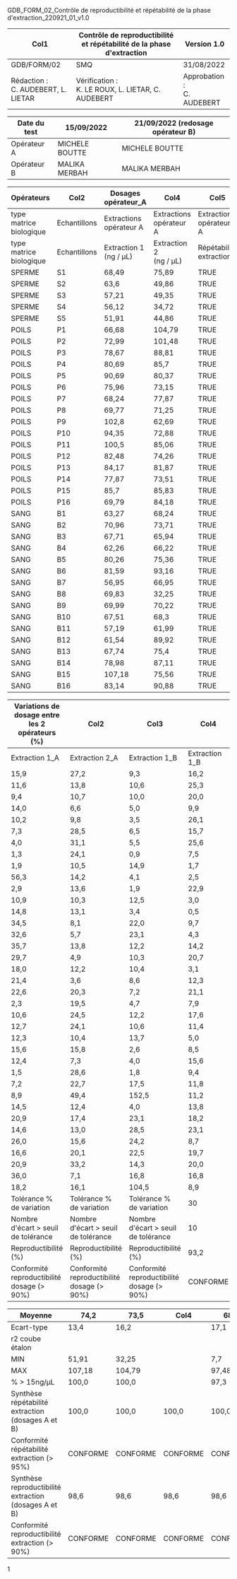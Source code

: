 GDB_FORM_02_Contrôle de reproductibilité et répétabilité de la phase d'extraction_220921_01_v1.0




|Col1|Contrôle de reproductibilité et répétabilité de la phase d'extraction|Version 1.0|
|---|---|---|
|GDB/FORM/02|SMQ|31/08/2022|
|Rédaction :<br>C. AUDEBERT, L. LIETAR|Vérification :<br>K. LE ROUX, L. LIETAR, C. AUDEBERT|Approbation :<br>C. AUDEBERT|


|Date du test|15/09/2022|21/09/2022 (redosage opérateur B)|
|---|---|---|
|Opérateur A|MICHELE BOUTTE|MICHELE BOUTTE|
|Opérateur B|MALIKA MERBAH|MALIKA MERBAH|





















|Opérateurs|Col2|Dosages opérateur_A|Col4|Col5|Col6|Col7|Col8|Col9|Dosages opérateur_B|Col11|Col12|Col13|Col14|Col15|Col16|
|---|---|---|---|---|---|---|---|---|---|---|---|---|---|---|---|
|type matrice biologique|Echantillons|Extractions opérateur A|Extractions opérateur A|Extractions opérateur A|Extractions opérateur B|Extractions opérateur B|Extractions opérateur B|Reproductibilité<br>extraction|Extractions opérateur A|Extractions opérateur A|Extractions opérateur A|Extractions opérateur B|Extractions opérateur B|Extractions opérateur B|Reproductibilité<br>extraction|
|type matrice biologique|Echantillons|Extraction 1<br>(ng / µL)|Extraction 2<br>(ng / µL)|Répétabilité<br>extraction|Extraction 1<br>(ng / µL)|Extraction 2<br>(ng / µL)|Répétabilité<br>extraction|Répétabilité<br>extraction|Extraction 1<br>(ng / µL)|Extraction 2<br>(ng / µL)|Répétabilité<br>extraction|Extraction 1<br>(ng / µL)|Extraction 2<br>(ng / µL)|Répétabilité<br>extraction|Répétabilité<br>extraction|
|SPERME|S1|68,49|75,89|TRUE|51,26|80,41|TRUE|TRUE|58,39|57,73|TRUE|46,72|68,36|TRUE|TRUE|
|SPERME|S2|63,6|49,86|TRUE|58,18|90,45|TRUE|TRUE|56,61|43,43|TRUE|52,32|70,11|TRUE|TRUE|
|SPERME|S3|57,21|49,35|TRUE|59,29|70,23|TRUE|TRUE|52,07|44,33|TRUE|53,65|57,48|TRUE|TRUE|
|SPERME|S4|56,12|34,72|TRUE|64,27|47,27|TRUE|TRUE|48,79|32,49|TRUE|61,15|42,82|TRUE|TRUE|
|SPERME|S5|51,91|44,86|TRUE|45,78|73,1|TRUE|TRUE|46,86|49,47|TRUE|44,19|56,2|TRUE|TRUE|
|POILS|P1|66,68|104,79|TRUE|68,9|76,96|TRUE|TRUE|71,71|78,66|TRUE|64,56|65,77|TRUE|TRUE|
|POILS|P2|72,99|101,48|TRUE|77,5|84,59|TRUE|TRUE|70,15|74,19|TRUE|73,32|65,39|TRUE|TRUE|
|POILS|P3|78,67|88,81|TRUE|71,23|67,75|TRUE|TRUE|79,69|69,71|TRUE|71,88|62,88|TRUE|TRUE|
|POILS|P4|80,69|85,7|TRUE|62,86|80,09|TRUE|TRUE|79,17|77,14|TRUE|73,01|81,47|TRUE|TRUE|
|POILS|P5|90,69|80,37|TRUE|72,93|74,88|TRUE|TRUE|50,85|69,68|TRUE|75,96|73,01|TRUE|TRUE|
|POILS|P6|75,96|73,15|TRUE|80,33|104,17|TRUE|TRUE|73,82|63,85|TRUE|81,91|82,76|TRUE|TRUE|
|POILS|P7|68,24|77,87|TRUE|77,87|73,75|TRUE|TRUE|76,07|70,27|TRUE|88,22|75,98|TRUE|TRUE|
|POILS|P8|69,77|71,25|TRUE|66,11|70,17|TRUE|TRUE|80,93|62,48|TRUE|63,93|69,83|TRUE|TRUE|
|POILS|P9|102,8|62,69|TRUE|91,51|52,96|TRUE|TRUE|72,58|67,98|TRUE|73,41|48,08|TRUE|TRUE|
|POILS|P10|94,35|72,88|TRUE|97,48|79,74|TRUE|TRUE|67,91|68,82|TRUE|77,27|76,4|TRUE|TRUE|
|POILS|P11|100,5|85,06|TRUE|87,61|92,15|TRUE|TRUE|70,07|74,06|TRUE|77,57|79,94|TRUE|TRUE|
|POILS|P12|82,48|74,26|TRUE|92,34|85,27|TRUE|TRUE|61,16|70,68|TRUE|83,3|69,29|TRUE|TRUE|
|POILS|P13|84,17|81,87|TRUE|82,64|71,98|TRUE|TRUE|70,25|72,49|TRUE|74,49|74,28|TRUE|TRUE|
|POILS|P14|77,87|73,51|TRUE|83,08|65,55|TRUE|TRUE|62,82|70,9|TRUE|76,24|57,95|TRUE|TRUE|
|POILS|P15|85,7|85,83|TRUE|78,02|72,92|TRUE|TRUE|68,3|70,04|TRUE|72,61|58,99|TRUE|TRUE|
|POILS|P16|69,79|84,18|TRUE|67,98|59,74|TRUE|TRUE|71,43|69,19|TRUE|64,84|55,19|TRUE|TRUE|
|SANG|B1|63,27|68,24|TRUE|65,63|67,78|TRUE|TRUE|56,9|53,34|TRUE|58,07|56,81|TRUE|TRUE|
|SANG|B2|70,96|73,71|TRUE|76,57|71,32|TRUE|TRUE|62,48|57,86|TRUE|68,83|63,65|TRUE|TRUE|
|SANG|B3|67,71|65,94|TRUE|70,85|66,11|TRUE|TRUE|59,84|59,45|TRUE|61,76|62,91|TRUE|TRUE|
|SANG|B4|62,26|66,22|TRUE|61,82|62,76|TRUE|TRUE|53,26|56,52|TRUE|63,48|57,63|TRUE|TRUE|
|SANG|B5|80,26|75,36|TRUE|67,73|73,26|TRUE|TRUE|70,88|70,03|TRUE|65,06|62,67|TRUE|TRUE|
|SANG|B6|81,59|93,16|TRUE|67,7|70,47|TRUE|TRUE|80,36|69,84|TRUE|68,9|64,14|TRUE|TRUE|
|SANG|B7|56,95|66,95|TRUE|69,38|63,51|TRUE|TRUE|52,99|53,29|TRUE|58,22|56,43|TRUE|TRUE|
|SANG|B8|69,83|32,25|TRUE|7,7|68,96|FALSE|FALSE|63,9|53,43|TRUE|57,13|61,63|TRUE|TRUE|
|SANG|B9|69,99|70,22|TRUE|68,62|74,06|TRUE|TRUE|60,52|62,01|TRUE|65,95|64,47|TRUE|TRUE|
|SANG|B10|67,51|68,3|TRUE|69,61|70,79|TRUE|TRUE|54,73|57,39|TRUE|55,22|58,96|TRUE|TRUE|
|SANG|B11|57,19|61,99|TRUE|65,25|72,54|TRUE|TRUE|49,39|54,43|TRUE|48,99|57,51|TRUE|TRUE|
|SANG|B12|61,54|89,92|TRUE|73,57|64,94|TRUE|TRUE|47,36|76,94|TRUE|57,71|59,53|TRUE|TRUE|
|SANG|B13|67,74|75,4|TRUE|68,86|65,94|TRUE|TRUE|57,35|61,62|TRUE|54,93|54,13|TRUE|TRUE|
|SANG|B14|78,98|87,11|TRUE|68,19|76,31|TRUE|TRUE|64,02|62,33|TRUE|59,09|62,46|TRUE|TRUE|
|SANG|B15|107,18|75,56|TRUE|72,62|72,11|TRUE|TRUE|74,49|70,36|TRUE|61,38|60,92|TRUE|TRUE|
|SANG|B16|83,14|90,88|TRUE|18,82|66,22|TRUE|TRUE|69,24|77,36|TRUE|60,02|60,56|TRUE|TRUE|

|Variations de dosage entre les 2 opérateurs (%)|Col2|Col3|Col4|
|---|---|---|---|
|Extraction 1_A|Extraction 2_A|Extraction 1_B|Extraction 1_B|
|15,9|27,2|9,3|16,2|
|11,6|13,8|10,6|25,3|
|9,4|10,7|10,0|20,0|
|14,0|6,6|5,0|9,9|
|10,2|9,8|3,5|26,1|
|7,3|28,5|6,5|15,7|
|4,0|31,1|5,5|25,6|
|1,3|24,1|0,9|7,5|
|1,9|10,5|14,9|1,7|
|56,3|14,2|4,1|2,5|
|2,9|13,6|1,9|22,9|
|10,9|10,3|12,5|3,0|
|14,8|13,1|3,4|0,5|
|34,5|8,1|22,0|9,7|
|32,6|5,7|23,1|4,3|
|35,7|13,8|12,2|14,2|
|29,7|4,9|10,3|20,7|
|18,0|12,2|10,4|3,1|
|21,4|3,6|8,6|12,3|
|22,6|20,3|7,2|21,1|
|2,3|19,5|4,7|7,9|
|10,6|24,5|12,2|17,6|
|12,7|24,1|10,6|11,4|
|12,3|10,4|13,7|5,0|
|15,6|15,8|2,6|8,5|
|12,4|7,3|4,0|15,6|
|1,5|28,6|1,8|9,4|
|7,2|22,7|17,5|11,8|
|8,9|49,4|152,5|11,2|
|14,5|12,4|4,0|13,8|
|20,9|17,4|23,1|18,2|
|14,6|13,0|28,5|23,1|
|26,0|15,6|24,2|8,7|
|16,6|20,1|22,5|19,7|
|20,9|33,2|14,3|20,0|
|36,0|7,1|16,8|16,8|
|18,2|16,1|104,5|8,9|
|Tolérance % de variation|Tolérance % de variation|Tolérance % de variation|30|
|Nombre d'écart > seuil de tolérance|Nombre d'écart > seuil de tolérance|Nombre d'écart > seuil de tolérance|10|
|Reproductibilité (%)|Reproductibilité (%)|Reproductibilité (%)|93,2|
|Conformité reproductibilité dosage (> 90%)|Conformité reproductibilité dosage (> 90%)|Conformité reproductibilité dosage (> 90%)|CONFORME|

|Moyenne|74,2|73,5|Col4|68,4|72,5|Col7|Col8|64,0|63,6|Col11|65,3|63,7|Col14|Col15|
|---|---|---|---|---|---|---|---|---|---|---|---|---|---|---|
|Ecart-type|13,4|16,2||17,1|10,4|||10,1|10,6||10,5|8,9|||
|r2 coube étalon|||||||||||||||
|MIN|51,91|32,25||7,7|47,27|||46,86|32,49||44,19|42,82|||
|MAX|107,18|104,79||97,48|104,17|||80,93|78,66||88,22|82,76|||
|% > 15ng/µL|100,0|100,0||97,3|100,0|||100,0|100,0||100,0|100,0|||
|Synthèse répétabilité extraction (dosages A et B)|100,0|100,0|100,0|100,0|100,0|100,0|100,0|98,6|98,6|98,6|98,6|98,6|98,6|98,6|
|Conformité répétabilité extraction (> 95%)|CONFORME|CONFORME|CONFORME|CONFORME|CONFORME|CONFORME|CONFORME|CONFORME|CONFORME|CONFORME|CONFORME|CONFORME|CONFORME|CONFORME|
|Synthèse reproductibilité extraction (dosages A et B)|98,6|98,6|98,6|98,6|98,6|98,6|98,6|98,6|98,6|98,6|98,6|98,6|98,6|98,6|
|Conformité reproductibilité extraction (> 90%)|CONFORME|CONFORME|CONFORME|CONFORME|CONFORME|CONFORME|CONFORME|CONFORME|CONFORME|CONFORME|CONFORME|CONFORME|CONFORME|CONFORME|


1

